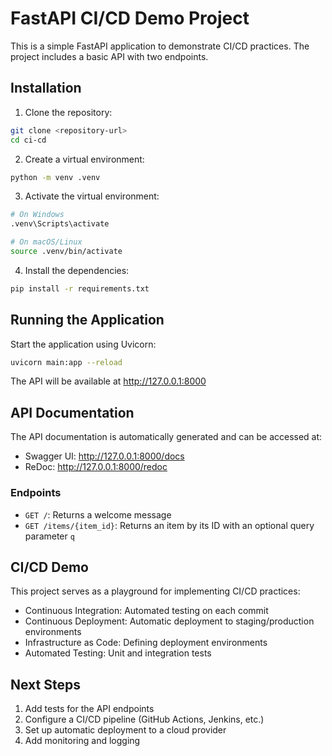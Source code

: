 # FastAPI CI/CD Demo Project

This is a simple FastAPI application to demonstrate CI/CD practices. The project includes a basic API with two endpoints.

## Installation

1. Clone the repository:

```bash
git clone <repository-url>
cd ci-cd
```

2. Create a virtual environment:

```bash
python -m venv .venv
```

3. Activate the virtual environment:

```bash
# On Windows
.venv\Scripts\activate

# On macOS/Linux
source .venv/bin/activate
```

4. Install the dependencies:

```bash
pip install -r requirements.txt
```

## Running the Application

Start the application using Uvicorn:

```bash
uvicorn main:app --reload
```

The API will be available at http://127.0.0.1:8000

## API Documentation

The API documentation is automatically generated and can be accessed at:

- Swagger UI: http://127.0.0.1:8000/docs
- ReDoc: http://127.0.0.1:8000/redoc

### Endpoints

- `GET /`: Returns a welcome message
- `GET /items/{item_id}`: Returns an item by its ID with an optional query parameter `q`

## CI/CD Demo

This project serves as a playground for implementing CI/CD practices:

- Continuous Integration: Automated testing on each commit
- Continuous Deployment: Automatic deployment to staging/production environments
- Infrastructure as Code: Defining deployment environments
- Automated Testing: Unit and integration tests

## Next Steps

1. Add tests for the API endpoints
2. Configure a CI/CD pipeline (GitHub Actions, Jenkins, etc.)
3. Set up automatic deployment to a cloud provider
4. Add monitoring and logging
